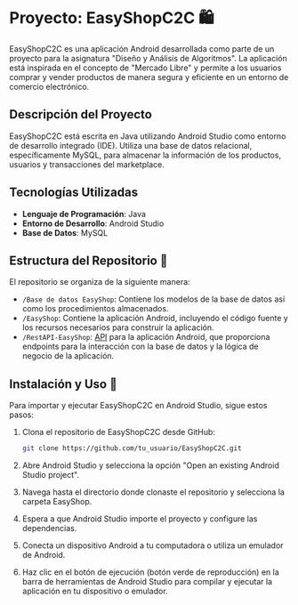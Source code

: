# Proyecto: EasyShopC2C 🛍️

EasyShopC2C es una aplicación Android desarrollada como parte de un proyecto para la asignatura "Diseño y Análisis de Algoritmos". La aplicación está inspirada en el concepto de "Mercado Libre" y permite a los usuarios comprar y vender productos de manera segura y eficiente en un entorno de comercio electrónico.

## Descripción del Proyecto

EasyShopC2C está escrita en Java utilizando Android Studio como entorno de desarrollo integrado (IDE). Utiliza una base de datos relacional, específicamente MySQL, para almacenar la información de los productos, usuarios y transacciones del marketplace.

## Tecnologías Utilizadas

- **Lenguaje de Programación**: Java
- **Entorno de Desarrollo**: Android Studio
- **Base de Datos**: MySQL

## Estructura del Repositorio 📂

El repositorio se organiza de la siguiente manera:

- `/Base de datos EasyShop`: Contiene los modelos de la base de datos así como los procedimientos almacenados.
- `/EasyShop`: Contiene la aplicación Android, incluyendo el código fuente y los recursos necesarios para construir la aplicación.
- `/RestAPI-EasyShop`: [API](https://github.com/Arlezz/ServerMarketPlace) para la aplicación Android, que proporciona endpoints para la interacción con la base de datos y la lógica de negocio de la aplicación.


## Instalación y Uso 🚀

Para importar y ejecutar EasyShopC2C en Android Studio, sigue estos pasos:

1. Clona el repositorio de EasyShopC2C desde GitHub:

   ```bash
   git clone https://github.com/tu_usuario/EasyShopC2C.git
   
2. Abre Android Studio y selecciona la opción "Open an existing Android Studio project".
3. Navega hasta el directorio donde clonaste el repositorio y selecciona la carpeta EasyShop.
4. Espera a que Android Studio importe el proyecto y configure las dependencias.
5. Conecta un dispositivo Android a tu computadora o utiliza un emulador de Android.
6. Haz clic en el botón de ejecución (botón verde de reproducción) en la barra de herramientas de Android Studio para compilar y ejecutar la aplicación en tu dispositivo o emulador.

